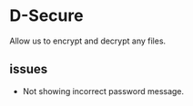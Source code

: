 # D-Secure
Allow us to encrypt and decrypt any files.

## issues
- Not showing incorrect password message.